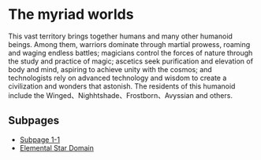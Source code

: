 # The myriad worlds


This vast territory brings together humans and many other humanoid beings. Among them, warriors dominate through martial prowess, roaming and waging endless battles; magicians control the forces of nature through the study and practice of magic; ascetics seek purification and elevation of body and mind, aspiring to achieve unity with the cosmos; and technologists rely on advanced technology and wisdom to create a civilization and wonders that astonish. The residents of this humanoid  include the Winged、Nighhtshade、Frostborn、Avyssian and others.

## Subpages

- [Subpage 1-1](subpage1_1.md)
- [Elemental Star Domain](ElementalStarDomain.md)
